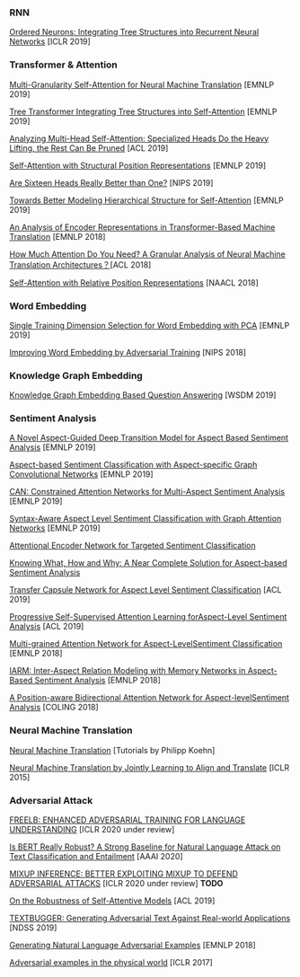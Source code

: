 ### RNN

[Ordered Neurons: Integrating Tree Structures into Recurrent Neural Networks](https://openreview.net/pdf?id=B1l6qiR5F7)  \[ICLR 2019]

### Transformer & Attention

[Multi-Granularity Self-Attention for Neural Machine Translation](https://arxiv.org/abs/1909.02222) [EMNLP 2019]

[Tree Transformer  Integrating Tree Structures into Self-Attention](https://arxiv.org/abs/1909.06639) [EMNLP  2019]

[Analyzing Multi-Head Self-Attention: Specialized Heads Do the Heavy Lifting, the Rest Can Be Pruned](https://arxiv.org/abs/1905.09418) [ACL 2019]

[Self-Attention with Structural Position Representations](https://arxiv.org/abs/1909.00383) [EMNLP 2019]

[Are Sixteen Heads Really Better than One?](https://link.zhihu.com/?target=https%3A//arxiv.org/pdf/1905.10650.pdf) [NIPS 2019]

[Towards Better Modeling Hierarchical Structure for Self-Attention](https://arxiv.org/abs/1909.01562) [EMNLP 2019]

[An Analysis of Encoder Representations in Transformer-Based Machine Translation](https://www.aclweb.org/anthology/W18-5431/) [EMNLP 2018]

[How Much Attention Do You Need? A Granular Analysis of Neural Machine Translation Architectures？](https://link.zhihu.com/?target=https%3A//www.aclweb.org/anthology/P18-1167)[ACL 2018]

[Self-Attention with Relative Position Representations](https://arxiv.org/abs/1803.02155) [NAACL 2018]

### Word Embedding

[Single Training Dimension Selection for Word Embedding with PCA](https://arxiv.org/abs/1909.01761) [EMNLP 2019]

[Improving Word Embedding by Adversarial Training](https://arxiv.org/pdf/1809.06858.pdf) [NIPS 2018]

### Knowledge Graph Embedding

[Knowledge Graph Embedding Based Question Answering](http://research.baidu.com/Public/uploads/5c1c9a58317b3.pdf) [WSDM 2019]

### Sentiment Analysis

[A Novel Aspect-Guided Deep Transition Model for Aspect Based Sentiment Analysis](https://arxiv.org/pdf/1909.00324.pdf)  [EMNLP 2019]

[Aspect-based Sentiment Classification with Aspect-specific Graph Convolutional Networks](https://arxiv.org/pdf/1909.03477.pdf)  [EMNLP 2019]

[CAN: Constrained Attention Networks for Multi-Aspect Sentiment Analysis](<https://arxiv.org/pdf/1812.10735.pdf>)  [EMNLP 2019]

[Syntax-Aware Aspect Level Sentiment Classification with Graph Attention Networks](https://arxiv.org/pdf/1909.02606.pdf)  [EMNLP 2019]

[Attentional Encoder Network for Targeted Sentiment Classification](https://arxiv.org/pdf/1902.09314.pdf)

[Knowing What, How and Why: A Near Complete Solution for Aspect-based Sentiment Analysis](https://arxiv.org/pdf/1911.01616.pdf)

[Transfer Capsule Network for Aspect Level Sentiment Classification](https://www.aclweb.org/anthology/P19-1052) [ACL 2019]

[Progressive Self-Supervised Attention Learning forAspect-Level Sentiment Analysis](https://www.aclweb.org/anthology/P19-1053) [ACL 2019]

[Multi-grained Attention Network for Aspect-LevelSentiment Classification](https://www.aclweb.org/anthology/D18-1380.pdf) [EMNLP 2018]

[IARM: Inter-Aspect Relation Modeling with Memory Networks in Aspect-Based Sentiment Analysis](https://www.aclweb.org/anthology/D18-1377.pdf) [EMNLP 2018]

[A Position-aware Bidirectional Attention Network for Aspect-levelSentiment Analysis](https://www.aclweb.org/anthology/C18-1066.pdf) [COLING 2018]

### Neural Machine Translation

[Neural Machine Translation](https://arxiv.org/abs/1709.07809) [Tutorials by Philipp Koehn]

[Neural Machine Translation by Jointly Learning to Align and Translate](https://arxiv.org/pdf/1409.0473) [ICLR 2015]

### Adversarial Attack

[FREELB: ENHANCED ADVERSARIAL TRAINING FOR LANGUAGE UNDERSTANDING](https://arxiv.org/pdf/1909.11764.pdf) [ICLR 2020 under review]

[Is BERT Really Robust? A Strong Baseline for Natural Language Attack on Text Classification and Entailment](https://arxiv.org/pdf/1907.11932.pdf) [AAAI 2020]

[MIXUP INFERENCE: BETTER EXPLOITING MIXUP TO DEFEND ADVERSARIAL ATTACKS](https://arxiv.org/abs/1909.11515) [ICLR 2020 under review] 	**TODO**

[On the Robustness of Self-Attentive Models](https://www.aclweb.org/anthology/P19-1147.pdf) [ACL 2019]

[TEXTBUGGER: Generating Adversarial Text Against Real-world Applications](https://arxiv.org/pdf/1812.05271.pdf) [NDSS 2019]

[Generating Natural Language Adversarial Examples](https://arxiv.org/pdf/1804.07998.pdf) [EMNLP 2018]

[Adversarial examples in the physical world](https://arxiv.org/pdf/1607.02533) [ICLR 2017]